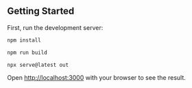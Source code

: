 ## Getting Started

First, run the development server:

```bash
npm install

npm run build

npx serve@latest out
```

Open [http://localhost:3000](http://localhost:3000) with your browser to see the result.